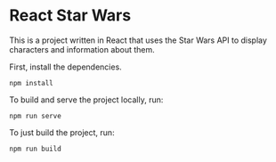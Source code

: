 React Star Wars
===============

This is a project written in React that uses the Star Wars API to display characters and information about them.

First, install the dependencies.

```
npm install
```

To build and serve the project locally, run:

```
npm run serve
```

To just build the project, run:

```
npm run build
```